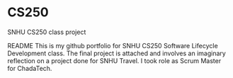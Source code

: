 # CS250
SNHU CS250 class project

README
This is my github portfolio for SNHU CS250 Software Lifecycle Development class.  The final project is attached and involves an imaginary reflection on a project done for SNHU Travel.  I took role as Scrum Master for ChadaTech.
